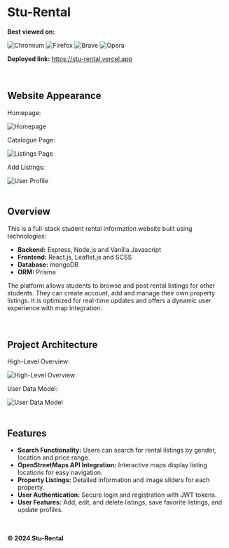 <!DOCTYPE html>
<html lang="en">
<head>
  <meta charset="UTF-8">
  <meta name="viewport" content="width=device-width, initial-scale=1.0">
</head>
<body>

  <div class="header">
    <h1>Stu-Rental</h1>
    <p><strong>Best viewed on:</strong></p>
    <div class="browsers">
      <img src="https://img.icons8.com/color/48/000000/chromium.png" alt="Chromium">
      <img src="https://img.icons8.com/color/48/000000/firefox.png" alt="Firefox">
      <img src="https://img.icons8.com/fluency/48/000000/brave-web-browser.png" alt="Brave">
      <img src="https://img.icons8.com/color/48/000000/opera.png" alt="Opera">
    </div>
    <p><strong>Deployed link:</strong> <a href="https://stu-rental.vercel.app" target="_blank" rel="noopener noreferrer">https://stu-rental.vercel.app</a></p>
  </div>

  <div style="height: 20px;"></div> <!-- Spacer div -->

  <h2>Website Appearance</h2>
  <div class="images">
    <div class="image-container">
      <p class="image-label">Homepage:</p>
      <img src="https://drive.google.com/uc?export=view&id=1rLczZVcC8gZHsfyjWm0dPYzF_WLVnD-I" alt="Homepage">
    </div>
    <div class="image-container">
      <p class="image-label">Catalogue Page:</p>
      <img src="https://drive.google.com/uc?export=view&id=1Xsi23iAkVeik_L4coc5SypgaYLZm5sZG" alt="Listings Page">
    </div>
    <div class="image-container">
      <p class="image-label">Add Listings:</p>
      <img src="https://drive.google.com/uc?export=view&id=1baWo3EVnZrJSFPqvBUQewF-vZh4uzVdB" alt="User Profile">
    </div>
  </div>

  <div style="height: 20px;"></div> <!-- Spacer div -->

  <h2>Overview</h2>
  <p>This is a full-stack student rental information website built using technologies:</p>
  <ul>
    <li><strong>Backend:</strong> Express, Node.js and Vanilla Javascript</li>
    <li><strong>Frontend:</strong> React.js, Leaflet.js and SCSS</li>
    <li><strong>Database:</strong> mongoDB</li>
    <li><strong>ORM:</strong> Prisma </li>
  </ul>

  <p>The platform allows students to browse and post rental listings for other students. They can create account, add and manage their own property listings. It is optimized for real-time updates and offers a dynamic user experience with map integration.</p>

  <div style="height: 20px;"></div> <!-- Spacer div -->

  <h2>Project Architecture</h2>

  <div class="images">
    <div class="image-container">
      <p class="image-label">High-Level Overview:</p>
      <img src="https://drive.google.com/uc?export=view&id=1oRXPu9cmhkqtPTlxdURkfl4OKdmefl_h" alt="High-Level Overview">
    </div>
    <div class="image-container">
      <p class="image-label">User Data Model:</p>
      <img src="https://drive.google.com/uc?export=view&id=1NcAGBNF_ywj9KOTvW4LbV1d41x4oz5ds" alt="User Data Model">
    </div>
  </div>

  <div style="height: 20px;"></div> <!-- Spacer div -->

  <h2>Features</h2>
  <ul>
    <li><strong>Search Functionality:</strong> Users can search for rental listings by gender, location and price range.</li>
    <li><strong>OpenStreetMaps API Integration:</strong> Interactive maps display listing locations for easy navigation.</li>
    <li><strong>Property Listings:</strong> Detailed information and image sliders for each property.</li>
    <li><strong>User Authentication:</strong> Secure login and registration with JWT tokens.</li>
    <li><strong>User Features:</strong> Add, edit, and delete listings, save favorite listings, and update profiles.</li>
  </ul>

  <div style="height: 20px;"></div> <!-- Spacer div -->

  <div class="footer">
    <p><strong>&copy; 2024 Stu-Rental</strong></p>
  </div>
</body>
</html>
